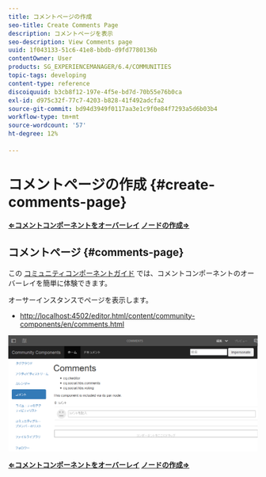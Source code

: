 ```yaml
---
title: コメントページの作成
seo-title: Create Comments Page
description: コメントページを表示
seo-description: View Comments page
uuid: 1f043133-51c6-41e8-bbdb-d9fd7780136b
contentOwner: User
products: SG_EXPERIENCEMANAGER/6.4/COMMUNITIES
topic-tags: developing
content-type: reference
discoiquuid: b3cb8f12-197e-4f5e-bd7d-70b55e76b0ca
exl-id: d975c32f-77c7-4203-b828-41f492adcfa2
source-git-commit: bd94d3949f0117aa3e1c9f0e84f7293a5d6b03b4
workflow-type: tm+mt
source-wordcount: '57'
ht-degree: 12%

---
```


# コメントページの作成 {#create-comments-page}

**[⇐コメントコンポーネントをオーバーレイ](overlay-comments.md) [ノードの作成⇒](overlay-create-nodes.md)**

## コメントページ {#comments-page}

この [コミュニティコンポーネントガイド](components-guide.md) では、コメントコンポーネントのオーバーレイを簡単に体験できます。

オーサーインスタンスでページを表示します。

* [http://localhost:4502/editor.html/content/community-components/en/comments.html](http://localhost:4502/editor.html/content/community-components/en/comments.html)

![chlimage_1-125](assets/chlimage_1-125.png)

**[⇐コメントコンポーネントをオーバーレイ](overlay-comments.md) [ノードの作成⇒](overlay-create-nodes.md)**

